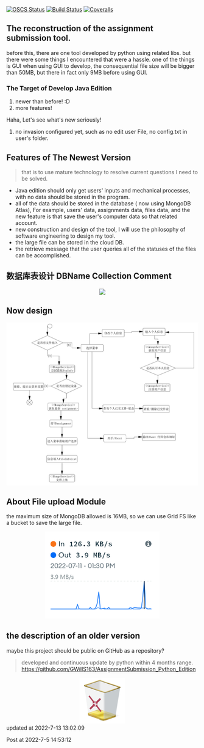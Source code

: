 [![OSCS Status](https://www.oscs1024.com/platform/badge/.svg?size=small)](https://www.murphysec.com/dr/yOeb26pRLRus7V4HaN)
[![Build Status](https://app.travis-ci.com/GWillS163/AssignmentSubmission_Java_Edition.svg?branch=master)](https://app.travis-ci.com/GWillS163/AssignmentSubmission_Java_Edition)
[![Coveralls](https://img.shields.io/coveralls/xcatliu/pagic.svg)](https://coveralls.io/github/xcatliu/pagic)

## The reconstruction of the assignment submission tool.

before this, there are one tool developed by python using related libs.
but there were some things I encountered that were a hassle. one of the things is GUI when using GUI to develop, the consequential file size will be bigger than 50MB, but there in fact only 9MB before using GUI.

### The Target of Develop Java Edition

1. newer than before! :D
2. more features!

Haha, Let's see what's new seriously!

1. no invasion configured yet, such as no edit user File, no config.txt in user's folder.

## Features of The Newest Version

> that is to use mature technology to resolve current questions I need to be solved.

- Java edition should only get users' inputs and mechanical processes, with no data should be stored in the program.
- all of the data should be stored in the database ( now using MongoDB Atlas), For example, users' data, assignments data, files data, and the new feature is that save the user's computer data so that related account.
- new construction and design of the tool, I will use the philosophy of software engineering to design my tool.
- the large file can be stored in the cloud DB.
- the retrieve message that the user queries all of the statuses of the files can be accomplished.

## 数据库表设计 DBName Collection Comment

<div align=center >
<img src="https://user-images.githubusercontent.com/49674629/179160937-f0f3a9e3-4414-43e2-8349-5574c9d44715.png" width="400" align="center"/>
</div>

## Now design

<div align=center >
<img src="readme_md_files/activityDiagram_1.jpg?v=1&type=image" width="600" align="center"/>
</div>

## About File upload Module

the maximum size of MongoDB allowed is 16MB, so we can use Grid FS like a bucket to save the large file.

<div align=center>
<img src="readme_md_files/6219abd0-0267-11ed-8a18-1b2e03e7ecbb.jpeg?v=1&type=image" width="300"/>
</div>

## the description of an older version

maybe this project should be public on GitHub as a repository?

> developed and continuous update by python within 4 months range.
> https://github.com/GWillS163/AssignmentSubmission_Python_Edition

<div align=center>
<img src="readme_md_files/b1b79940-0267-11ed-8a18-1b2e03e7ecbb.jpeg?v=1&type=image" width="120"/>
</div>
updated at 2022-7-13 13:02:09

Post at 2022-7-5 14:53:12
